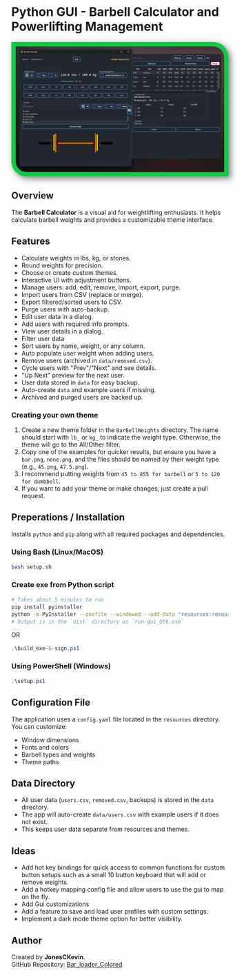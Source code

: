 # Python GUI - Barbell Calculator and Powerlifting Management 

<div style="border: 10px solid rgb(14, 202, 68); 
border-radius: 0 35px 0 35px; 
box-shadow: 5px 5px 15px rgba(0, 0, 0, 0.5); display: inline-block;">
    <img src="Example/ui_photo.png" alt="Barbell Calculator UI" style="display: block; border-radius: 0 25px 0 25px;">
</div>

## Overview

The **Barbell Calculator** is a visual aid for weightlifting enthusiasts. It helps calculate barbell weights and provides a customizable theme interface.

## Features

- Calculate weights in lbs, kg, or stones.
- Round weights for precision.
- Choose or create custom themes.
- Interactive UI with adjustment buttons.
- Manage users: add, edit, remove, import, export, purge.
- Import users from CSV (replace or merge).
- Export filtered/sorted users to CSV.
- Purge users with auto-backup.
- Edit user data in a dialog.
- Add users with required info prompts.
- View user details in a dialog.
- Filter user data
- Sort users by name, weight, or any column.
- Auto populate user weight when adding users.
- Remove users (archived in `data/removed.csv`).
- Cycle users with "Prev"/"Next" and see details.
- "Up Next" preview for the next user.
- User data stored in `data` for easy backup.
- Auto-create `data` and example users if missing.
- Archived and purged users are backed up.

### Creating your own theme
1. Create a new theme folder in the `BarBellWeights` directory. The name should start with `lb_` or `kg_` to indicate the weight type. Otherwise, the theme will go to the All/Other filter.
2. Copy one of the examples for quicker results, but ensure you have a `bar.png`, `none.png`, and the files should be named by their weight type (e.g., `45.png`, `47.5.png`).
3. I recommend putting weights from `45 to 855 for barbell` or `5 to 120 for dumbbell`. 
4. If you want to add your theme or make changes, just create a pull request.

## Preperations / Installation


Installs `python` and `pip` along with all required packages and dependencies. 

### Using Bash (Linux/MacOS)
```bash
bash setup.sh
```
### Create exe from Python script
```bash
# Takes about 5 minutes to run
pip install pyinstaller
python -m PyInstaller --onefile --windowed --add-data "resources:resources" --add-data "BarBellWeights:BarBellWeights" run-gui_Qt6.py
# Output is in the `dist` directory as `run-gui_Qt6.exe`
```
OR
```powershell
.\build_exe-&-sign.ps1
```

### Using PowerShell (Windows)
```powershell
.\setup.ps1
```

## Configuration File

The application uses a `config.yaml` file located in the `resources` directory. You can customize:
- Window dimensions
- Fonts and colors
- Barbell types and weights
- Theme paths

## Data Directory

- All user data (`users.csv`, `removed.csv`, backups) is stored in the `data` directory.
- The app will auto-create `data/users.csv` with example users if it does not exist.
- This keeps user data separate from resources and themes.

## Ideas

- Add hot key bindings for quick access to common functions for custom button setups such as a small 10 button keyboard that will add or remove weights.
- Add a hotkey mapping config file and allow users to use the gui to map on the fly.
- Add Gui customizations
- Add a feature to save and load user profiles with custom settings.
- Implement a dark mode theme option for better visibility.

## Author

Created by **JonesCKevin**.  
GitHub Repository: [Bar_loader_Colored](https://github.com/Jonesckevin/Bar_loader_Colored)
